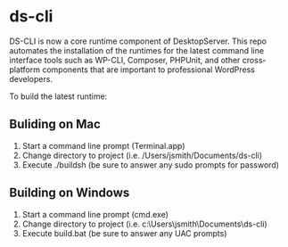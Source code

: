 # ds-cli
DS-CLI is now a core runtime component of DesktopServer. This repo automates the installation of the runtimes for the latest command line interface tools such as WP-CLI, Composer, PHPUnit, and other cross-platform components that are important to professional WordPress developers.

To build the latest runtime:

## Buliding on Mac
1) Start a command line prompt (Terminal.app)
2) Change directory to project (i.e. /Users/jsmith/Documents/ds-cli)
3) Execute ./buildsh (be sure to answer any sudo prompts for password)

## Building on Windows
1) Start a command line prompt (cmd.exe)
2) Change directory to project (i.e. c:\Users\jsmith\Documents\ds-cli)
3) Execute build.bat (be sure to answer any UAC prompts)
